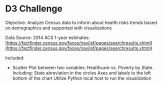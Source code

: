 # D3 Challenge

Objective: Analyze Census data to inform about health risks trends based on demographics and supported with visualizations

Data Source: 
2014 ACS 1-year estimates: [https://factfinder.census.gov/faces/nav/jsf/pages/searchresults.xhtml](https://factfinder.census.gov/faces/nav/jsf/pages/searchresults.xhtml)

Included:
- Scatter Plot between two variables: Healthcare vs. Poverty by State. 
    Including:
      State abreviation in the circles
      Axes and labels to the left bottom of the chart
      Utilize Python local host to run the visualization

